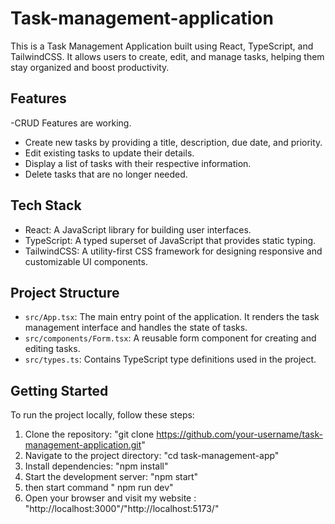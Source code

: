 # Task-management-application
This is a Task Management Application built using React, TypeScript, and TailwindCSS. It allows users to create, edit, and manage tasks, helping them stay organized and boost productivity.

## Features
 -CRUD Features are working.
- Create new tasks by providing a title, description, due date, and priority.
- Edit existing tasks to update their details.
- Display a list of tasks with their respective information.
- Delete tasks that are no longer needed.

## Tech Stack

- React: A JavaScript library for building user interfaces.
- TypeScript: A typed superset of JavaScript that provides static typing.
- TailwindCSS: A utility-first CSS framework for designing responsive and customizable UI components.

## Project Structure

- `src/App.tsx`: The main entry point of the application. It renders the task management interface and handles the state of tasks.
- `src/components/Form.tsx`: A reusable form component for creating and editing tasks.
- `src/types.ts`: Contains TypeScript type definitions used in the project.

## Getting Started

To run the project locally, follow these steps:
1. Clone the repository: "git clone https://github.com/your-username/task-management-application.git"
2. Navigate to the project directory: "cd task-management-app"
3. Install dependencies: "npm install"
4. Start the development server: "npm start"
5. then start command " npm run dev"
6. Open your browser and visit my website : "http://localhost:3000"/"http://localhost:5173/"

